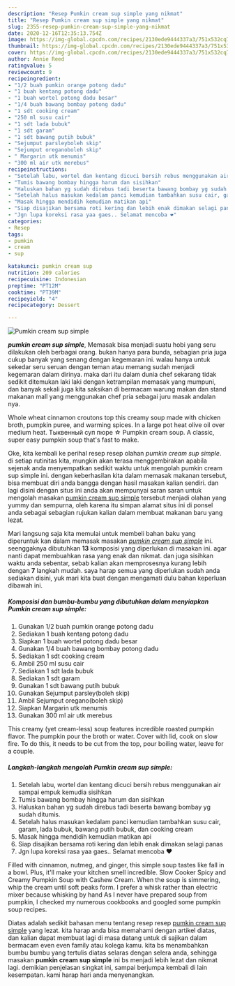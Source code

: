 ```yaml
---
description: "Resep Pumkin cream sup simple yang nikmat"
title: "Resep Pumkin cream sup simple yang nikmat"
slug: 2355-resep-pumkin-cream-sup-simple-yang-nikmat
date: 2020-12-16T12:35:13.754Z
image: https://img-global.cpcdn.com/recipes/2130ede9444337a3/751x532cq70/pumkin-cream-sup-simple-foto-resep-utama.jpg
thumbnail: https://img-global.cpcdn.com/recipes/2130ede9444337a3/751x532cq70/pumkin-cream-sup-simple-foto-resep-utama.jpg
cover: https://img-global.cpcdn.com/recipes/2130ede9444337a3/751x532cq70/pumkin-cream-sup-simple-foto-resep-utama.jpg
author: Annie Reed
ratingvalue: 5
reviewcount: 9
recipeingredient:
- "1/2 buah pumkin orange potong dadu"
- "1 buah kentang potong dadu"
- "1 buah wortel potong dadu besar"
- "1/4 buah bawang bombay potong dadu"
- "1 sdt cooking cream"
- "250 ml susu cair"
- "1 sdt lada bubuk"
- "1 sdt garam"
- "1 sdt bawang putih bubuk"
- "Sejumput parsleyboleh skip"
- "Sejumput oreganoboleh skip"
- " Margarin utk menumis"
- "300 ml air utk merebus"
recipeinstructions:
- "Setelah labu, wortel dan kentang dicuci bersih rebus menggunakan air sampai empuk kemudia sisihkan"
- "Tumis bawang bombay hingga harum dan sisihkan"
- "Haluskan bahan yg sudah direbus tadi beserta bawang bombay yg sudah ditumis."
- "Setelah halus masukan kedalam panci kemudian tambahkan susu cair, garam, lada bubuk, bawang putih bubuk, dan cooking cream"
- "Masak hingga mendidih kemudian matikan api"
- "Siap disajikan bersama roti kering dan lebih enak dimakan selagi panas"
- "Jgn lupa koreksi rasa yaa gaes.. Selamat mencoba ❤"
categories:
- Resep
tags:
- pumkin
- cream
- sup

katakunci: pumkin cream sup 
nutrition: 209 calories
recipecuisine: Indonesian
preptime: "PT12M"
cooktime: "PT39M"
recipeyield: "4"
recipecategory: Dessert

---
```



![Pumkin cream sup simple](https://img-global.cpcdn.com/recipes/2130ede9444337a3/751x532cq70/pumkin-cream-sup-simple-foto-resep-utama.jpg)

<b><i>pumkin cream sup simple</i></b>, Memasak bisa menjadi suatu hobi yang seru dilakukan oleh berbagai orang. bukan hanya para bunda, sebagian pria juga cukup banyak yang senang dengan kegemaran ini. walau hanya untuk sekedar seru seruan dengan teman atau memang sudah menjadi kegemaran dalam dirinya. maka dari itu dalam dunia chef sekarang tidak sedikit ditemukan laki laki dengan ketrampilan memasak yang mumpuni, dan banyak sekali juga kita saksikan di bermacam warung makan dan stand makanan mall yang menggunakan chef pria sebagai juru masak andalan nya.

Whole wheat cinnamon croutons top this creamy soup made with chicken broth, pumpkin puree, and warming spices. In a large pot heat olive oil over medium heat. Тыквенный суп пюре ☆ Pumpkin cream soup. A classic, super easy pumpkin soup that&#39;s fast to make.

Oke, kita kembali ke perihal resep resep olahan <i>pumkin cream sup simple</i>. di setiap rutinitas kita, mungkin akan terasa menggembirakan apabila sejenak anda menyempatkan sedikit waktu untuk mengolah pumkin cream sup simple ini. dengan keberhasilan kita dalam memasak makanan tersebut, bisa membuat diri anda bangga dengan hasil masakan kalian sendiri. dan lagi disini dengan situs ini anda akan mempunyai saran saran untuk mengolah masakan <u>pumkin cream sup simple</u> tersebut menjadi olahan yang yummy dan sempurna, oleh karena itu simpan alamat situs ini di ponsel anda sebagai sebagian rujukan kalian dalam membuat makanan baru yang lezat.


Mari langsung saja kita memulai untuk membeli bahan baku yang diperuntuk kan dalam memasak masakan <u><i>pumkin cream sup simple</i></u> ini. seenggaknya dibutuhkan <b>13</b> komposisi yang diperlukan di masakan ini. agar nanti dapat membuahkan rasa yang enak dan nikmat. dan juga sisihkan waktu anda sebentar, sebab kalian akan memprosesnya kurang lebih dengan <b>7</b> langkah mudah. saya harap semua yang diperlukan sudah anda sediakan disini, yuk mari kita buat dengan mengamati dulu bahan keperluan dibawah ini.

<!--inarticleads1-->

##### Komposisi dan bumbu-bumbu yang dibutuhkan dalam menyiapkan Pumkin cream sup simple:

1. Gunakan 1/2 buah pumkin orange potong dadu
1. Sediakan 1 buah kentang potong dadu
1. Siapkan 1 buah wortel potong dadu besar
1. Gunakan 1/4 buah bawang bombay potong dadu
1. Sediakan 1 sdt cooking cream
1. Ambil 250 ml susu cair
1. Sediakan 1 sdt lada bubuk
1. Sediakan 1 sdt garam
1. Gunakan 1 sdt bawang putih bubuk
1. Gunakan Sejumput parsley(boleh skip)
1. Ambil Sejumput oregano(boleh skip)
1. Siapkan  Margarin utk menumis
1. Gunakan 300 ml air utk merebus


This creamy (yet cream-less) soup features incredible roasted pumpkin flavor. The pumpkin pour the broth or water. Cover with lid, cook on slow fire. To do this, it needs to be cut from the top, pour boiling water, leave for a couple. 

<!--inarticleads2-->

##### Langkah-langkah mengolah Pumkin cream sup simple:

1. Setelah labu, wortel dan kentang dicuci bersih rebus menggunakan air sampai empuk kemudia sisihkan
1. Tumis bawang bombay hingga harum dan sisihkan
1. Haluskan bahan yg sudah direbus tadi beserta bawang bombay yg sudah ditumis.
1. Setelah halus masukan kedalam panci kemudian tambahkan susu cair, garam, lada bubuk, bawang putih bubuk, dan cooking cream
1. Masak hingga mendidih kemudian matikan api
1. Siap disajikan bersama roti kering dan lebih enak dimakan selagi panas
1. Jgn lupa koreksi rasa yaa gaes.. Selamat mencoba ❤


Filled with cinnamon, nutmeg, and ginger, this simple soup tastes like fall in a bowl. Plus, it&#39;ll make your kitchen smell incredible. Slow Cooker Spicy and Creamy Pumpkin Soup with Cashew Cream. When the soup is simmering, whip the cream until soft peaks form. I prefer a whisk rather than electric mixer because whisking by hand As I never have prepared soup from pumpkin, I checked my numerous cookbooks and googled some pumpkin soup recipes. 

Diatas adalah sedikit bahasan menu tentang resep resep <u>pumkin cream sup simple</u> yang lezat. kita harap anda bisa memahami dengan artikel diatas, dan kalian dapat membuat lagi di masa datang untuk di sajikan dalam bermacam even even family atau kolega kamu. kita bs menambahkan bumbu bumbu yang tertulis diatas selaras dengan selera anda, sehingga masakan <b>pumkin cream sup simple</b> ini bs menjadi lebih lezat dan nikmat lagi. demikian penjelasan singkat ini, sampai berjumpa kembali di lain kesempatan. kami harap hari anda menyenangkan.
